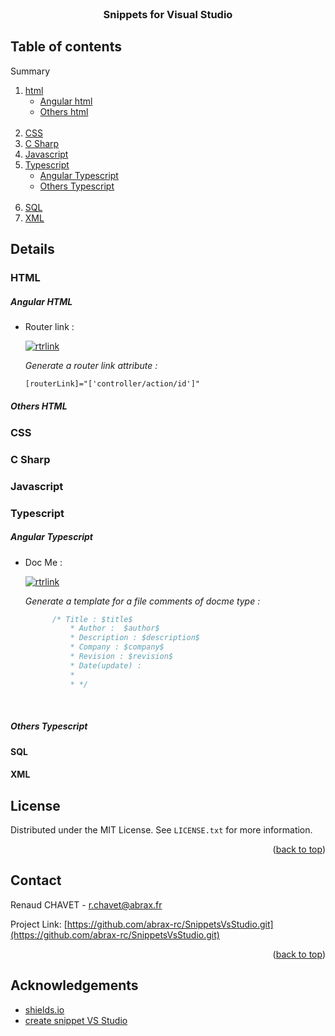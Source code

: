<div id="top"></div>
<!--
*** Thanks for checking out the Best-README-Template. If you have a suggestion
*** that would make this better, please fork the repo and create a pull request
*** or simply open an issue with the tag "enhancement".
*** Don't forget to give the project a star!
*** Thanks again! Now go create something AMAZING! :D
-->



<!-- PROJECT SHIELDS -->
<!--
*** I'm using markdown "reference style" links for readability.
*** Reference links are enclosed in brackets [ ] instead of parentheses ( ).
*** See the bottom of this document for the declaration of the reference variables
*** for contributors-url, forks-url, etc. This is an optional, concise syntax you may use.
*** https://www.markdownguide.org/basic-syntax/#reference-style-links
-->

<!-- PROJECT LOGO -->
<br />
<div align="center">

<h3 align="center">Snippets for Visual Studio</h3>

 
</div>



<!-- TABLE OF CONTENTS -->
## Table of contents


  Summary
  <ol>
    <li> <a href="#html">html</a>
        <ul>
            <li><a href="#angular-html">Angular html</a></li>
            <li><a href="#others-html">Others html</a></li><br>
        </ul>
    </li>
    <li><a href="#css">CSS</a></li>
    <li><a href="#csharp">C Sharp</a></li>
    <li><a href="#javascript">Javascript</a></li>
    <li> <a href="#typescript">Typescript</a>
        <ul>
            <li><a href="#angular-typescript">Angular Typescript</a></li>
            <li><a href="#others-typescript">Others Typescript</a></li><br>
        </ul>
    </li>
    <li><a href="#SQL">SQL</a></li>
    <li><a href="#XML">XML</a></li>
  </ol>



<!-- DETAILS OF SHORTCUTS -->
## Details


### HTML

##### Angular HTML
 <ul>
            <li>
                Router link : 

[![rtrlink](https://img.shields.io/badge/Shortcut-rtrlink-blue)](https://img.shields.io/badge/Shortcut-rtrlink-blue)

  </li>

<i>Generate a router link attribute : </i>
```html
[routerLink]="['controller/action/id']" 
```    
             

</ul>   



##### Others HTML

### CSS

### C Sharp

### Javascript

### Typescript

##### Angular Typescript 
<ul>

 <li> Doc Me :

[![rtrlink](https://img.shields.io/badge/Shortcut-docme-orange)](https://img.shields.io/badge/Shortcut-rtrlink-blue)

  </li>

<i>Generate a template for a file comments of docme type :  </i>

```typescript
      /* Title : $title$
          * Author :  $author$
          * Description : $description$
          * Company : $company$
          * Revision : $revision$
          * Date(update) : 
          *
          * */
```         


</ul> <br>

##### Others Typescript

#### SQL

#### XML





<!-- LICENSE -->
## License

Distributed under the MIT License. See `LICENSE.txt` for more information.

<p align="right">(<a href="#top">back to top</a>)</p>



<!-- CONTACT -->
## Contact

Renaud CHAVET - r.chavet@abrax.fr

Project Link: [https://github.com/abrax-rc/SnippetsVsStudio.git](https://github.com/abrax-rc/SnippetsVsStudio.git)

<p align="right">(<a href="#top">back to top</a>)</p>




<!-- ACKNOWLEDGEMENTS -->
## Acknowledgements

* [shields.io](https://shields.io/)
* [create snippet VS Studio](https://docs.microsoft.com/fr-fr/visualstudio/ide/walkthrough-creating-a-code-snippet?view=vs-2022)



